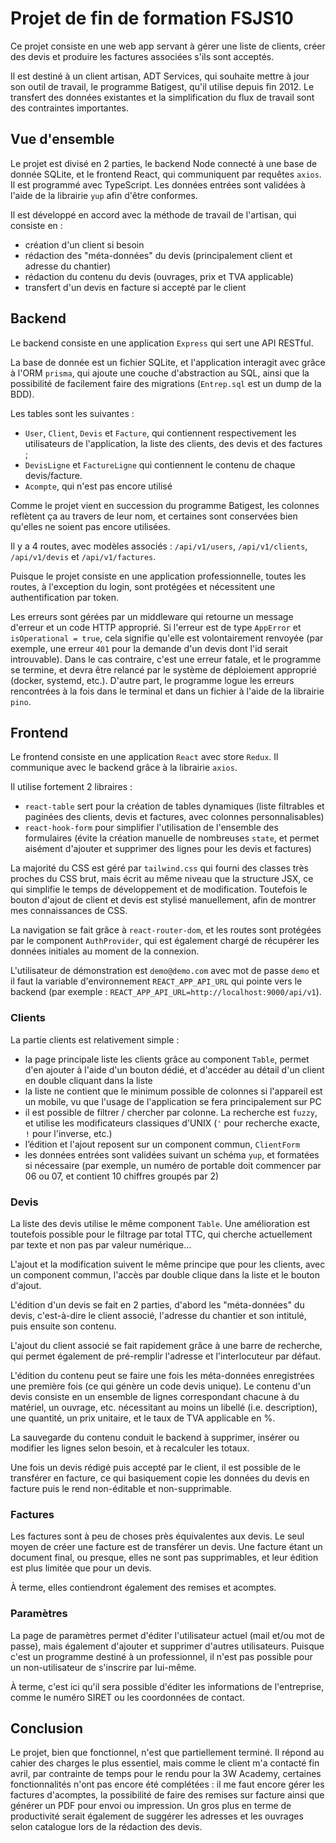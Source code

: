 # Projet de fin de formation FSJS10

Ce projet consiste en une web app servant à gérer une liste de clients, créer des devis et produire les factures associées s'ils sont acceptés.

Il est destiné à un client artisan, ADT Services, qui souhaite mettre à jour son outil de travail, le programme Batigest, qu'il utilise depuis fin 2012. Le transfert des données existantes et la simplification du flux de travail sont des contraintes importantes.

## Vue d'ensemble

Le projet est divisé en 2 parties, le backend Node connecté à une base de donnée SQLite, et le frontend React, qui communiquent par requêtes `axios`. Il est programmé avec TypeScript. Les données entrées sont validées à l'aide de la librairie `yup` afin d'être conformes.

Il est développé en accord avec la méthode de travail de l'artisan, qui consiste en :

- création d'un client si besoin
- rédaction des "méta-données" du devis (principalement client et adresse du chantier)
- rédaction du contenu du devis (ouvrages, prix et TVA applicable)
- transfert d'un devis en facture si accepté par le client

## Backend

Le backend consiste en une application `Express` qui sert une API RESTful.

La base de donnée est un fichier SQLite, et l'application interagit avec grâce à l'ORM `prisma`, qui ajoute une couche d'abstraction au SQL, ainsi que la possibilité de facilement faire des migrations (`Entrep.sql` est un dump de la BDD).

Les tables sont les suivantes :

- `User`, `Client`, `Devis` et `Facture`, qui contiennent respectivement les utilisateurs de l'application, la liste des clients, des devis et des factures ;
- `DevisLigne` et `FactureLigne` qui contiennent le contenu de chaque devis/facture.
- `Acompte`, qui n'est pas encore utilisé

Comme le projet vient en succession du programme Batigest, les colonnes reflètent ça au travers de leur nom, et certaines sont conservées bien qu'elles ne soient pas encore utilisées.

Il y a 4 routes, avec modèles associés : `/api/v1/users`, `/api/v1/clients`, `/api/v1/devis` et `/api/v1/factures`.

Puisque le projet consiste en une application professionnelle, toutes les routes, à l'exception du login, sont protégées et nécessitent une authentification par token.

Les erreurs sont gérées par un middleware qui retourne un message d'erreur et un code HTTP approprié. Si l'erreur est de type `AppError` et `isOperational = true`,
cela signifie qu'elle est volontairement renvoyée (par exemple, une erreur `401` pour la demande d'un devis dont l'id serait introuvable). Dans le cas contraire, c'est une erreur fatale, et le programme se termine, et devra être relancé par le système de déploiement approprié (docker, systemd, etc.). D'autre part, le programme logue les erreurs rencontrées à la fois dans le terminal et dans un fichier à l'aide de la librairie `pino`.

## Frontend

Le frontend consiste en une application `React` avec store `Redux`. Il communique avec le backend grâce à la librairie `axios`.

Il utilise fortement 2 libraires :

- `react-table` sert pour la création de tables dynamiques (liste filtrables et paginées des clients, devis et factures, avec colonnes personnalisables)
- `react-hook-form` pour simplifier l'utilisation de l'ensemble des formulaires (évite la création manuelle de nombreuses `state`, et permet aisément d'ajouter et supprimer des lignes pour les devis et factures)

La majorité du CSS est géré par `tailwind.css` qui fourni des classes très proches du CSS brut, mais écrit au même niveau que la structure JSX, ce qui simplifie le temps de développement et de modification.
Toutefois le bouton d'ajout de client et devis est stylisé manuellement, afin de montrer mes connaissances de CSS.

La navigation se fait grâce à `react-router-dom`, et les routes sont protégées par le component `AuthProvider`, qui est également chargé de récupérer les données initiales au moment de la connexion.

L'utilisateur de démonstration est `demo@demo.com` avec mot de passe `demo` et il faut la variable d'environnement `REACT_APP_API_URL` qui pointe vers le backend (par exemple : `REACT_APP_API_URL=http://localhost:9000/api/v1`).

### Clients

La partie clients est relativement simple :

- la page principale liste les clients grâce au component `Table`, permet d'en ajouter à l'aide d'un bouton dédié, et d'accéder au détail d'un client en double cliquant dans la liste
- la liste ne contient que le minimum possible de colonnes si l'appareil est un mobile, vu que l'usage de l'application se fera principalement sur PC
- il est possible de filtrer / chercher par colonne. La recherche est `fuzzy`, et utilise les modificateurs classiques d'UNIX (`'` pour recherche exacte, `!` pour l'inverse, etc.)
- l’édition et l'ajout reposent sur un component commun, `ClientForm`
- les données entrées sont validées suivant un schéma `yup`, et formatées si nécessaire (par exemple, un numéro de portable doit commencer par 06 ou 07, et contient 10 chiffres groupés par 2)

### Devis

La liste des devis utilise le même component `Table`. Une amélioration est toutefois possible pour le filtrage par total TTC, qui cherche actuellement par texte et non pas par valeur numérique...

L'ajout et la modification suivent le même principe que pour les clients, avec un component commun, l'accès par double clique dans la liste et le bouton d'ajout.

L'édition d'un devis se fait en 2 parties, d'abord les "méta-données" du devis, c'est-à-dire le client associé, l'adresse du chantier et son intitulé, puis ensuite son contenu.

L'ajout du client associé se fait rapidement grâce à une barre de recherche, qui permet également de pré-remplir l'adresse et l'interlocuteur par défaut.

L'édition du contenu peut se faire une fois les méta-données enregistrées une première fois (ce qui génère un code devis unique).
Le contenu d'un devis consiste en un ensemble de lignes correspondant chacune à du matériel, un ouvrage, etc. nécessitant au moins un libellé (i.e. description), une quantité, un prix unitaire, et le taux de TVA applicable en %.

La sauvegarde du contenu conduit le backend à supprimer, insérer ou modifier les lignes selon besoin, et à recalculer les totaux.

Une fois un devis rédigé puis accepté par le client, il est possible de le transférer en facture, ce qui basiquement copie les données du devis en facture puis le rend non-éditable et non-supprimable.

### Factures

Les factures sont à peu de choses près équivalentes aux devis. Le seul moyen de créer une facture est de transférer un devis. Une facture étant un document final, ou presque, elles ne sont pas supprimables, et leur édition est plus limitée que pour un devis.

À terme, elles contiendront également des remises et acomptes.

### Paramètres

La page de paramètres permet d'éditer l'utilisateur actuel (mail et/ou mot de passe), mais également d'ajouter et supprimer d'autres utilisateurs. Puisque c'est un programme destiné à un professionnel, il n'est pas possible pour un non-utilisateur de s'inscrire par lui-même.

À terme, c'est ici qu'il sera possible d'éditer les informations de l'entreprise, comme le numéro SIRET ou les coordonnées de contact.

## Conclusion

Le projet, bien que fonctionnel, n'est que partiellement terminé. Il répond au cahier des charges le plus essentiel, mais comme le client m'a contacté fin avril, par contrainte de temps pour le rendu pour la 3W Academy, certaines fonctionnalités n'ont pas encore été complétées : il me faut encore gérer les factures d'acomptes, la possibilité de faire des remises sur facture ainsi que générer un PDF pour envoi ou impression. Un gros plus en terme de productivité serait également de suggérer les adresses et les ouvrages selon catalogue lors de la rédaction des devis.
